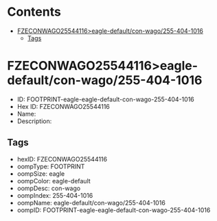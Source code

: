 



Contents
========

* [FZECONWAGO25544116>eagle-default/con-wago/255-404-1016](#fzeconwago25544116eagle-defaultcon-wago255-404-1016)
	* [Tags](#tags)

# FZECONWAGO25544116>eagle-default/con-wago/255-404-1016

- ID: FOOTPRINT-eagle-eagle-default-con-wago-255-404-1016
- Hex ID: FZECONWAGO25544116
- Name: 
- Description: 

## Tags

- hexID: FZECONWAGO25544116
- oompType: FOOTPRINT
- oompSize: eagle
- oompColor: eagle-default
- oompDesc: con-wago
- oompIndex: 255-404-1016
- oompName: eagle-default/con-wago/255-404-1016
- oompID: FOOTPRINT-eagle-eagle-default-con-wago-255-404-1016
